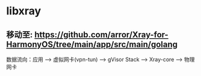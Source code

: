 # libxray

## 移动至: https://github.com/arror/Xray-for-HarmonyOS/tree/main/app/src/main/golang

数据流向：应用  -->  虚拟网卡(vpn-tun)  -->  gVisor Stack  -->  Xray-core  -->  物理网卡
